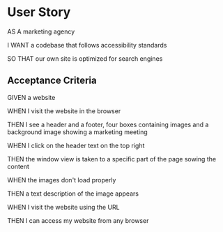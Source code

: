 # User Story

AS A marketing agency

I WANT a codebase that follows accessibility standards

SO THAT our own site is optimized for search engines

## Acceptance Criteria

GIVEN a website 

WHEN I visit the website in the browser 

THEN I see a header and a footer, four boxes containing images and a background image showing a marketing meeting

WHEN I click on the header text on the top right

THEN the window view is taken to a specific part of the page sowing the content

WHEN the images don't load properly

THEN a text description of the image appears

WHEN I visit the website using the URL

THEN I can access my website from any browser